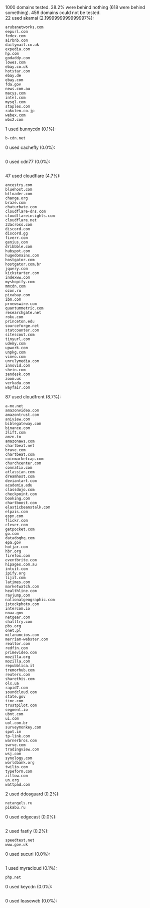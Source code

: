1000 domains tested. 38.2% were behind nothing (618 were behind something). 456 domains could not be tested.<br>
22 used akamai (2.1999999999999997%):
```
arubanetworks.com
eepurl.com
fedex.com
airbnb.com
dailymail.co.uk
expedia.com
hp.com
godaddy.com
lowes.com
ebay.co.uk
hotstar.com
ebay.de
ebay.com
fda.gov
news.com.au
macys.com
intel.com
mysql.com
staples.com
rakuten.co.jp
webex.com
wbx2.com
```

1 used bunnycdn (0.1%):
```
b-cdn.net
```

0 used cachefly (0.0%):
```

```

0 used cdn77 (0.0%):
```

```

47 used cloudflare (4.7%):
```
ancestry.com
bluehost.com
btloader.com
change.org
braze.com
chaturbate.com
cloudflare-dns.com
cloudflareinsights.com
cloudflare.net
33across.com
discord.com
discord.gg
fiverr.com
genius.com
dribbble.com
hubspot.com
hugedomains.com
hostgator.com
hostgator.com.br
jquery.com
kickstarter.com
indexww.com
myshopify.com
mmcdn.com
ozon.ru
pixabay.com
ibm.com
prnewswire.com
quantummetric.com
researchgate.net
roku.com
princeton.edu
sourceforge.net
statcounter.com
sitescout.com
tinyurl.com
udemy.com
upwork.com
unpkg.com
vimeo.com
unrulymedia.com
innovid.com
shein.com
zendesk.com
zoom.us
verkada.com
wayfair.com
```

87 used cloudfront (8.7%):
```
a-mo.net
amazonvideo.com
amazontrust.com
aniview.com
biblegateway.com
binance.com
3lift.com
amzn.to
amazonaws.com
chartbeat.net
brave.com
chartbeat.com
coinmarketcap.com
churchcenter.com
connatix.com
atlassian.com
dreamhost.com
deviantart.com
academia.edu
classdojo.com
checkpoint.com
booking.com
chartboost.com
elasticbeanstalk.com
elpais.com
espn.com
flickr.com
clever.com
getpocket.com
go.com
datadoghq.com
epa.gov
hotjar.com
hbr.org
firefox.com
eventbrite.com
hipages.com.au
intuit.com
ipify.org
lijit.com
latimes.com
marketwatch.com
healthline.com
rayjump.com
nationalgeographic.com
istockphoto.com
intercom.io
noaa.gov
netgear.com
shalltry.com
pbs.org
onet.pl
milanuncios.com
merriam-webster.com
realtor.com
redfin.com
primevideo.com
mozilla.org
mozilla.com
repubblica.it
tremorhub.com
reuters.com
sharethis.com
olx.ua
rapid7.com
soundcloud.com
state.gov
time.com
trustpilot.com
segment.io
ubnt.com
ui.com
uol.com.br
surveymonkey.com
spot.im
tp-link.com
warnerbros.com
swrve.com
tradingview.com
wsj.com
synology.com
worldbank.org
twilio.com
typeform.com
zillow.com
un.org
wattpad.com
```

2 used ddosguard (0.2%):
```
netangels.ru
pikabu.ru
```

0 used edgecast (0.0%):
```

```

2 used fastly (0.2%):
```
speedtest.net
www.gov.uk
```

0 used sucuri (0.0%):
```

```

1 used myracloud (0.1%):
```
php.net
```

0 used keycdn (0.0%):
```

```

0 used leaseweb (0.0%):
```

```
